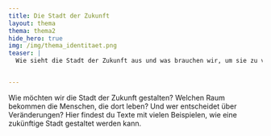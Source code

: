 ```yaml
---
title: Die Stadt der Zukunft
layout: thema
thema: thema2
hide_hero: true
img: /img/thema_identitaet.png
teaser: |
  Wie sieht die Stadt der Zukunft aus und was brauchen wir, um sie zu verwirklichen?


---
```


Wie möchten wir die Stadt der Zukunft gestalten? Welchen Raum bekommen die Menschen, die dort leben? Und wer entscheidet über Veränderungen? Hier findest du Texte mit vielen Beispielen, wie eine zukünftige Stadt gestaltet werden kann.